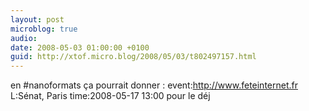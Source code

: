 ```yaml
---
layout: post
microblog: true
audio: 
date: 2008-05-03 01:00:00 +0100
guid: http://xtof.micro.blog/2008/05/03/t802497157.html
---
```

en #nanoformats ça pourrait donner : event:http://www.feteinternet.fr L:Sénat, Paris time:2008-05-17 13:00 pour le déj

